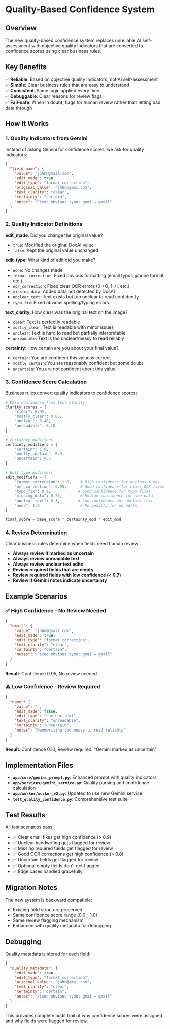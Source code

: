# Quality-Based Confidence System

## Overview

The new quality-based confidence system replaces unreliable AI self-assessment with objective quality indicators that are converted to confidence scores using clear business rules.

## Key Benefits

✅ **Reliable**: Based on objective quality indicators, not AI self-assessment  
✅ **Simple**: Clear business rules that are easy to understand  
✅ **Consistent**: Same logic applied every time  
✅ **Debuggable**: Clear reasons for review flags  
✅ **Fail-safe**: When in doubt, flags for human review rather than letting bad data through  

## How It Works

### 1. Quality Indicators from Gemini

Instead of asking Gemini for confidence scores, we ask for quality indicators:

```json
{
  "field_name": {
    "value": "john@gmail.com",
    "edit_made": true,
    "edit_type": "format_correction",
    "original_value": "john@gmai.com", 
    "text_clarity": "clear",
    "certainty": "certain",
    "notes": "Fixed obvious typo: gmai → gmail"
  }
}
```

### 2. Quality Indicator Definitions

**edit_made**: Did you change the original value?
- `true`: Modified the original DocAI value
- `false`: Kept the original value unchanged

**edit_type**: What kind of edit did you make?
- `none`: No changes made
- `format_correction`: Fixed obvious formatting (email typos, phone format, etc.)
- `ocr_correction`: Fixed clear OCR errors (0→O, 1→I, etc.)
- `missing_data`: Added data not detected by DocAI
- `unclear_text`: Text exists but too unclear to read confidently
- `typo_fix`: Fixed obvious spelling/typing errors

**text_clarity**: How clear was the original text on the image?
- `clear`: Text is perfectly readable
- `mostly_clear`: Text is readable with minor issues
- `unclear`: Text is hard to read but partially interpretable
- `unreadable`: Text is too unclear/messy to read reliably

**certainty**: How certain are you about your final value?
- `certain`: You are confident this value is correct
- `mostly_certain`: You are reasonably confident but some doubt
- `uncertain`: You are not confident about this value

### 3. Confidence Score Calculation

Business rules convert quality indicators to confidence scores:

```python
# Base confidence from text clarity
clarity_scores = {
    "clear": 0.95,
    "mostly_clear": 0.85,
    "unclear": 0.40,
    "unreadable": 0.10
}

# Certainty modifiers
certainty_modifiers = {
    "certain": 1.0,
    "mostly_certain": 0.9,
    "uncertain": 0.5
}

# Edit type modifiers
edit_modifiers = {
    "format_correction": 1.0,    # High confidence for obvious fixes
    "ocr_correction": 0.95,      # Good confidence for clear OCR fixes
    "typo_fix": 0.9,            # Good confidence for typo fixes
    "missing_data": 0.75,        # Medium confidence for new data
    "unclear_text": 0.3,        # Low confidence for unclear text
    "none": 1.0                  # No penalty for no edits
}

final_score = base_score * certainty_mod * edit_mod
```

### 4. Review Determination

Clear business rules determine when fields need human review:

- **Always review if marked as uncertain**
- **Always review unreadable text**
- **Always review unclear text edits**
- **Review required fields that are empty**
- **Review required fields with low confidence (< 0.7)**
- **Review if Gemini notes indicate uncertainty**

## Example Scenarios

### ✅ High Confidence - No Review Needed
```json
{
  "email": {
    "value": "john@gmail.com",
    "edit_made": true,
    "edit_type": "format_correction",
    "text_clarity": "clear",
    "certainty": "certain",
    "notes": "Fixed obvious typo: gmai → gmail"
  }
}
```
**Result**: Confidence 0.95, No review needed

### ⚠️ Low Confidence - Review Required
```json
{
  "name": {
    "value": "",
    "edit_made": false,
    "edit_type": "unclear_text",
    "text_clarity": "unreadable",
    "certainty": "uncertain",
    "notes": "Handwriting too messy to read reliably"
  }
}
```
**Result**: Confidence 0.10, Review required: "Gemini marked as uncertain"

## Implementation Files

- **`app/core/gemini_prompt.py`**: Enhanced prompt with quality indicators
- **`app/services/gemini_service.py`**: Quality parsing and confidence calculation
- **`app/worker/worker_v2.py`**: Updated to use new Gemini service
- **`test_quality_confidence.py`**: Comprehensive test suite

## Test Results

All test scenarios pass:
- ✅ Clear email fixes get high confidence (> 0.9)
- ✅ Unclear handwriting gets flagged for review
- ✅ Missing required fields get flagged for review
- ✅ Good OCR corrections get high confidence (> 0.8)
- ✅ Uncertain fields get flagged for review
- ✅ Optional empty fields don't get flagged
- ✅ Edge cases handled gracefully

## Migration Notes

The new system is backward compatible:
- Existing field structure preserved
- Same confidence score range (0.0 - 1.0)
- Same review flagging mechanism
- Enhanced with quality metadata for debugging

## Debugging

Quality metadata is stored for each field:
```json
{
  "quality_metadata": {
    "edit_made": true,
    "edit_type": "format_correction",
    "original_value": "john@gmai.com",
    "text_clarity": "clear",
    "certainty": "certain",
    "notes": "Fixed obvious typo: gmai → gmail"
  }
}
```

This provides complete audit trail of why confidence scores were assigned and why fields were flagged for review. 